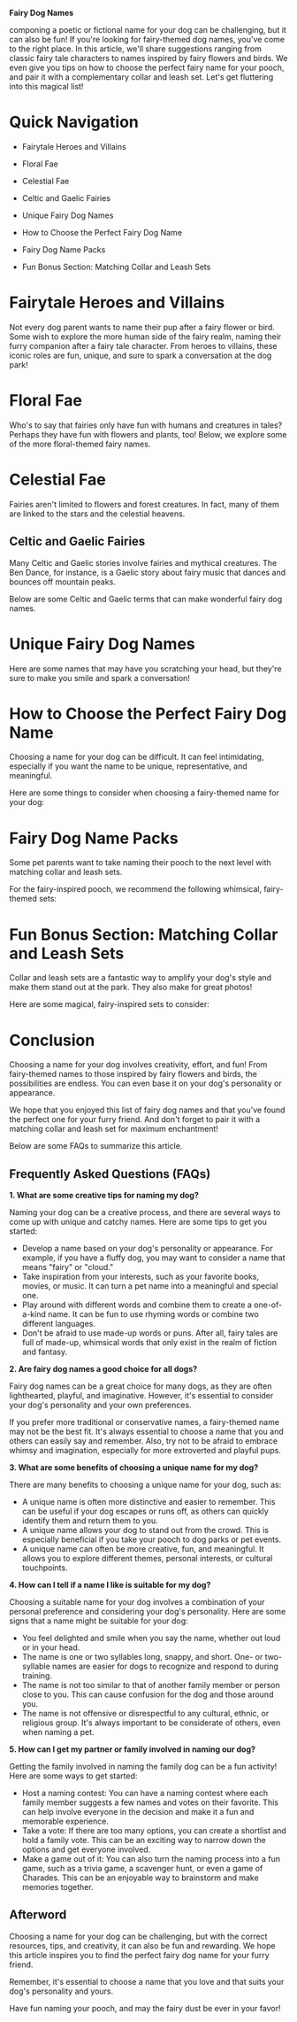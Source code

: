 **Fairy Dog Names** 

 componing a poetic or fictional name for your dog can be challenging, but it can also be fun! If you're looking for fairy-themed dog names, you've come to the right place. In this article, we'll share suggestions ranging from classic fairy tale characters to names inspired by fairy flowers and birds. We even give you tips on how to choose the perfect fairy name for your pooch, and pair it with a complementary collar and leash set. Let's get fluttering into this magical list! 

# Quick Navigation

- Fairytale Heroes and Villains 

- Floral Fae 

- Celestial Fae 

- Celtic and Gaelic Fairies 

- Unique Fairy Dog Names 

- How to Choose the Perfect Fairy Dog Name 

- Fairy Dog Name Packs 

- Fun Bonus Section: Matching Collar and Leash Sets 

# Fairytale Heroes and Villains 

Not every dog parent wants to name their pup after a fairy flower or bird. Some wish to explore the more human side of the fairy realm, naming their furry companion after a fairy tale character. From heroes to villains, these iconic roles are fun, unique, and sure to spark a conversation at the dog park! 

# Floral Fae

Who's to say that fairies only have fun with humans and creatures in tales? Perhaps they have fun with flowers and plants, too! Below, we explore some of the more floral-themed fairy names. 

# Celestial Fae

Fairies aren't limited to flowers and forest creatures. In fact, many of them are linked to the stars and the celestial heavens. 
## Celtic and Gaelic Fairies 

Many Celtic and Gaelic stories involve fairies and mythical creatures. The Ben Dance, for instance, is a Gaelic story about fairy music that dances and bounces off mountain peaks. 

Below are some Celtic and Gaelic terms that can make wonderful fairy dog names. 

# Unique Fairy Dog Names 

Here are some names that may have you scratching your head, but they're sure to make you smile and spark a conversation! 

# How to Choose the Perfect Fairy Dog Name 

Choosing a name for your dog can be difficult. It can feel intimidating, especially if you want the name to be unique, representative, and meaningful. 

Here are some things to consider when choosing a fairy-themed name for your dog: 

# Fairy Dog Name Packs 

Some pet parents want to take naming their pooch to the next level with matching collar and leash sets. 

For the fairy-inspired pooch, we recommend the following whimsical, fairy-themed sets: 

# Fun Bonus Section: Matching Collar and Leash Sets 

Collar and leash sets are a fantastic way to amplify your dog's style and make them stand out at the park. They also make for great photos! 

Here are some magical, fairy-inspired sets to consider: 

# Conclusion 

Choosing a name for your dog involves creativity, effort, and fun! From fairy-themed names to those inspired by fairy flowers and birds, the possibilities are endless. You can even base it on your dog's personality or appearance. 

We hope that you enjoyed this list of fairy dog names and that you've found the perfect one for your furry friend.  And don't forget to pair it with a matching collar and leash set for maximum enchantment! 

Below are some FAQs to summarize this article. 

## Frequently Asked Questions (FAQs) 

**1. What are some creative tips for naming my dog?** 

 Naming your dog can be a creative process, and there are several ways to come up with unique and catchy names. Here are some tips to get you started: 

- Develop a name based on your dog's personality or appearance. For example, if you have a fluffy dog, you may want to consider a name that means "fairy" or "cloud."
- Take inspiration from your interests, such as your favorite books, movies, or music. It can turn a pet name into a meaningful and special one.
- Play around with different words and combine them to create a one-of-a-kind name. It can be fun to use rhyming words or combine two different languages.
- Don't be afraid to use made-up words or puns. After all, fairy tales are full of made-up, whimsical words that only exist in the realm of fiction and fantasy.

**2. Are fairy dog names a good choice for all dogs?** 

Fairy dog names can be a great choice for many dogs, as they are often lighthearted, playful, and imaginative. However, it's essential to consider your dog's personality and your own preferences. 

If you prefer more traditional or conservative names, a fairy-themed name may not be the best fit. It's always essential to choose a name that you and others can easily say and remember. Also, try not to be afraid to embrace whimsy and imagination, especially for more extroverted and playful pups. 

**3. What are some benefits of choosing a unique name for my dog?** 

There are many benefits to choosing a unique name for your dog, such as: 

- A unique name is often more distinctive and easier to remember. This can be useful if your dog escapes or runs off, as others can quickly identify them and return them to you.
- A unique name allows your dog to stand out from the crowd. This is especially beneficial if you take your pooch to dog parks or pet events. 
- A unique name can often be more creative, fun, and meaningful. It allows you to explore different themes, personal interests, or cultural touchpoints. 

**4. How can I tell if a name I like is suitable for my dog?** 

Choosing a suitable name for your dog involves a combination of your personal preference and considering your dog's personality. Here are some signs that a name might be suitable for your dog: 

- You feel delighted and smile when you say the name, whether out loud or in your head.
- The name is one or two syllables long, snappy, and short. One- or two-syllable names are easier for dogs to recognize and respond to during training. 
- The name is not too similar to that of another family member or person close to you. This can cause confusion for the dog and those around you. 
- The name is not offensive or disrespectful to any cultural, ethnic, or religious group. It's always important to be considerate of others, even when naming a pet. 

**5. How can I get my partner or family involved in naming our dog?** 

Getting the family involved in naming the family dog can be a fun activity! Here are some ways to get started: 

- Host a naming contest: You can have a naming contest where each family member suggests a few names and votes on their favorite. This can help involve everyone in the decision and make it a fun and memorable experience. 
- Take a vote: If there are too many options, you can create a shortlist and hold a family vote. This can be an exciting way to narrow down the options and get everyone involved. 
- Make a game out of it: You can also turn the naming process into a fun game, such as a trivia game, a scavenger hunt, or even a game of Charades. This can be an enjoyable way to brainstorm and make memories together. 

## Afterword 

Choosing a name for your dog can be challenging, but with the correct resources, tips, and creativity, it can also be fun and rewarding. We hope this article inspires you to find the perfect fairy dog name for your furry friend. 

Remember, it's essential to choose a name that you love and that suits your dog's personality and yours. 

Have fun naming your pooch, and may the fairy dust be ever in your favor!